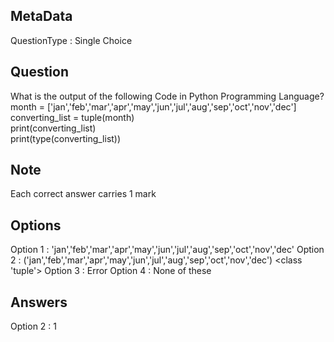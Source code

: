 ## MetaData
QuestionType : Single Choice

## Question
What is the output of the following Code in Python Programming Language?</br> month = ['jan','feb','mar','apr','may','jun','jul','aug','sep','oct','nov','dec'] </br> converting_list = tuple(month) </br> print(converting_list) </br> print(type(converting_list))

## Note
Each correct answer carries 1 mark

## Options
Option 1 : 'jan','feb','mar','apr','may','jun','jul','aug','sep','oct','nov','dec'
Option 2 : ('jan','feb','mar','apr','may','jun','jul','aug','sep','oct','nov','dec') <class 'tuple'>
Option 3 : Error
Option 4 : None of these

## Answers
Option 2 : 1
